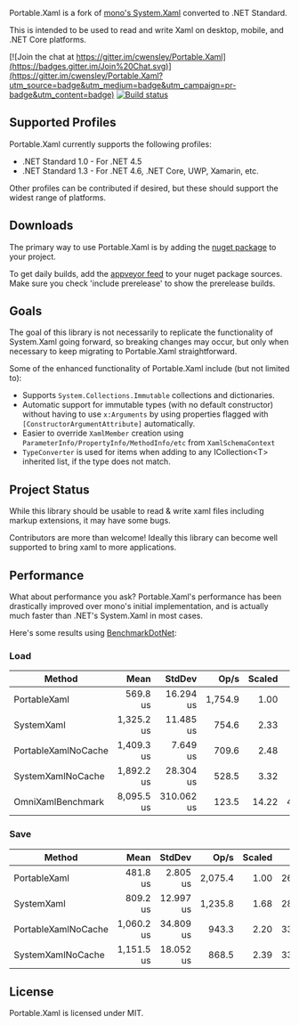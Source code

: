 Portable.Xaml is a fork of [mono's System.Xaml](https://github.com/mono/mono/tree/master/mcs/class/System.Xaml) converted to .NET Standard.

This is intended to be used to read and write Xaml on desktop, mobile, and .NET Core platforms.

[![Join the chat at https://gitter.im/cwensley/Portable.Xaml](https://badges.gitter.im/Join%20Chat.svg)](https://gitter.im/cwensley/Portable.Xaml?utm_source=badge&utm_medium=badge&utm_campaign=pr-badge&utm_content=badge)
[![Build status](https://ci.appveyor.com/api/projects/status/tsbibgrcmd73a7tl/branch/master?svg=true)](https://ci.appveyor.com/project/cwensley/portable-xaml/branch/master)

## Supported Profiles

Portable.Xaml currently supports the following profiles:

- .NET Standard 1.0 - For .NET 4.5
- .NET Standard 1.3 - For .NET 4.6, .NET Core, UWP, Xamarin, etc.

Other profiles can be contributed if desired, but these should support the widest range of platforms.

## Downloads

The primary way to use Portable.Xaml is by adding the [nuget package](https://www.nuget.org/packages/Portable.Xaml/) to your project.

To get daily builds, add the [appveyor feed](https://ci.appveyor.com/nuget/portable-xaml) to your nuget package sources.  Make sure you check 'include prerelease' to show the prerelease builds.

## Goals

The goal of this library is not necessarily to replicate the functionality of System.Xaml going forward, so breaking changes may occur, but only when necessary to keep migrating to Portable.Xaml straightforward.

Some of the enhanced functionality of Portable.Xaml include (but not limited to):

- Supports `System.Collections.Immutable` collections and dictionaries.
- Automatic support for immutable types (with no default constructor) without having to use `x:Arguments` by using properties flagged with `[ConstructorArgumentAttribute]` automatically.
- Easier to override `XamlMember` creation using `ParameterInfo/PropertyInfo/MethodInfo/etc` from `XamlSchemaContext`
- `TypeConverter` is used for items when adding to any ICollection&lt;T&gt; inherited list, if the type does not match.


## Project Status

While this library should be usable to read & write xaml files including markup extensions, it may have some bugs.

Contributors are more than welcome! Ideally this library can become well supported to bring xaml to more applications.

## Performance

What about performance you ask? Portable.Xaml's performance has been drastically improved over mono's initial implementation, and is actually much faster than .NET's System.Xaml in most cases.

Here's some results using [BenchmarkDotNet](http://benchmarkdotnet.org):

### Load
|              Method |       Mean |     StdDev |    Op/s | Scaled |    Gen 0 |  Allocated |
|-------------------- |-----------:|-----------:|--------:|-------:|---------:|-----------:|
|        PortableXaml |   569.8 us |  16.294 us | 1,754.9 |   1.00 |  11.7188 |   50.56 KB |
|          SystemXaml | 1,325.2 us |  11.485 us |   754.6 |   2.33 |  35.1563 |  151.53 KB |
| PortableXamlNoCache | 1,409.3 us |   7.649 us |   709.6 |   2.48 |  25.3906 |  106.38 KB |
|   SystemXamlNoCache | 1,892.2 us |  28.304 us |   528.5 |   3.32 |  44.9219 |  184.67 KB |
|   OmniXamlBenchmark | 8,095.5 us | 310.062 us |   123.5 |  14.22 | 406.2500 | 1689.29 KB |
      
### Save
|              Method |       Mean |    StdDev |    Op/s | Scaled |   Gen 0 | Allocated |
|-------------------- |-----------:|----------:|--------:|-------:|--------:|----------:|
|        PortableXaml |   481.8 us |  2.805 us | 2,075.4 |   1.00 | 26.8555 |  110.4 KB |
|          SystemXaml |   809.2 us | 12.997 us | 1,235.8 |   1.68 | 28.3203 |  117.2 KB |
| PortableXamlNoCache | 1,060.2 us | 34.809 us |   943.3 |   2.20 | 33.2031 | 138.91 KB |
|   SystemXamlNoCache | 1,151.5 us | 18.052 us |   868.5 |   2.39 | 33.2031 | 139.17 KB |

## License

Portable.Xaml is licensed under MIT.


